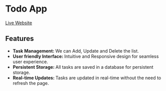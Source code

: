 <h1>Todo App</h1>
<a href="https://todo-app-uxfn.onrender.com">Live Website</a>

<h2>Features</h2>
<p>
  <ul>
    <li><b>Task Management: </b>We can Add, Update and Delete the list.</li>
    <li><b>User friendly Interface: </b>Intuitive and Responsive design for seamless user experience.</li>
    <li><b>Persistent Storage: </b>All tasks are saved in a database for persistent storage.
    <li><b>Real-time Updates: </b>Tasks are updated in real-time without the need to refresh the page.</li>
    
  </ul>
</p>
